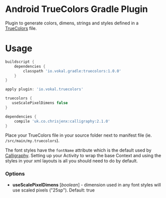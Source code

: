 Android TrueColors Gradle Plugin
================================

Plugin to generate colors, dimens, strings and styles defined in a [TrueColors](https://github.com/vokal/TrueColors-macOS/blob/master/README.md) file.

# Usage
~~~gradle
buildscript {
    dependencies {
        classpath 'io.vokal.gradle:truecolors:1.0.0'
    }
}

apply plugin: 'io.vokal.truecolors'

truecolors {
   useScalePixelDimens false
}

dependencies {
    compile 'uk.co.chrisjenx:calligraphy:2.1.0'
}
~~~


Place your TrueColors file in your source folder next to manifest file (ie. `/src/main/my.truecolors`).

The font styles have the `fontName` attribute which is the default used by [Calligraphy](https://github.com/chrisjenx/Calligraphy/blob/master/README.md#getting-started).
Setting up your Activity to wrap the base Context and using the styles in your xml layouts is all you should need to do by default.


### Options
 * __useScalePixelDimens__ [_boolean_] - dimension used in any font styles will use scaled pixels ("25sp"). Default: true